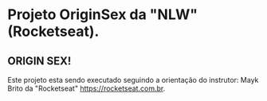 # Projeto OriginSex da "NLW" (Rocketseat).

## ORIGIN SEX!

Este projeto esta sendo executado seguindo a orientação do instrutor:
Mayk Brito da "Rocketseat" <https://rocketseat.com.br>.
